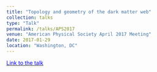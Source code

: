 ```yaml
---
title: "Topology and geometry of the dark matter web"
collection: talks
type: "Talk"
permalink: /talks/APS2017
venue: "American Physical Society April 2017 Meeting"
date: 2017-01-29
location: "Washington, DC"
---
```


[<u><span style="color:blue"> Link to the talk </span></u>](https://meetings.aps.org/Meeting/APR17/Session/M5.3)

